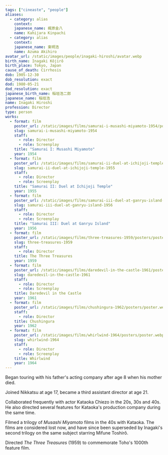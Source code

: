 ```yaml
---
tags: ["cineaste", "people"]
aliases:
  - category: alias
    context:
    japanese_name: 梶原金八
    name: Kahijara Kinpachi
  - category: alias
    context:
    japanese_name: 東明浩
    name: Azuma Akihiro
avatar_url: /static/images/people/inagaki-hiroshi/avatar.webp
birth_name: Inagaki Kôjirô
birth_place: Tokyo, Japan
cause_of_death: Cirrhosis
dob: 1905-12-30
dob_resolution: exact
dod: 1980-05-21
dod_resolution: exact
japanese_birth_name: 稲垣浩二郎
japanese_name: 稲垣浩
name: Inagaki Hiroshi
profession: Director
type: person
works:
  - format: film
    poster_url: /static/images/films/samurai-i-musashi-miyamoto-1954/posters/poster.webp
    slug: samurai-i-musashi-miyamoto-1954
    staff:
      - role: Director
      - role: Screenplay
    title: "Samurai I: Musashi Miyamoto"
    year: 1954
  - format: film
    poster_url: /static/images/films/samurai-ii-duel-at-ichijoji-temple-1955/posters/poster.webp
    slug: samurai-ii-duel-at-ichijoji-temple-1955
    staff:
      - role: Director
      - role: Screenplay
    title: "Samurai II: Duel at Ichijoji Temple"
    year: 1955
  - format: film
    poster_url: /static/images/films/samurai-iii-duel-at-ganryu-island-1956/posters/poster.webp
    slug: samurai-iii-duel-at-ganryu-island-1956
    staff:
      - role: Director
      - role: Screenplay
    title: "Samurai III: Duel at Ganryu Island"
    year: 1956
  - format: film
    poster_url: /static/images/films/three-treasures-1959/posters/poster.webp
    slug: three-treasures-1959
    staff:
      - role: Director
    title: The Three Treasures
    year: 1959
  - format: film
    poster_url: /static/images/films/daredevil-in-the-castle-1961/posters/poster.webp
    slug: daredevil-in-the-castle-1961
    staff:
      - role: Director
      - role: Screenplay
    title: Daredevil in the Castle
    year: 1961
  - format: film
    poster_url: /static/images/films/chushingura-1962/posters/poster.webp
    staff:
      - role: Director
    title: Chushingura
    year: 1962
  - format: film
    poster_url: /static/images/films/whirlwind-1964/posters/poster.webp
    slug: whirlwind-1964
    staff:
      - role: Director
      - role: Screenplay
    title: Whirlwind
    year: 1964
---
```


Began touring with his father's acting company after age 8 when his mother died.

Joined Nikkatsu at age 17, became a third assistant director at age 21.

Collaborated frequently with actor Kataoka Chiezo in the 20s, 30s and 40s. He
also directed several features for Kataoka's production company during the same
time.

Filmed a trilogy of <i>Musashi Miyamoto</i> films in the 40s with Kataoka. The
films are considered lost now, and have since been superseded by Inagaki's
second trilogy on the same subject starring Mifune Toshirô.

Directed <i>The Three Treasures</i> (1959) to commemorate Toho's 1000th feature
film.
